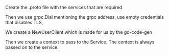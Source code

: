 Create the .proto file with the services that are required

Then we use grpc.Dial mentioning the grpc address, use empty credentials that disables TLS, 

We create a NewUserClient which is made for us by the go-code-gen

Then we create a context to pass to the Service. The context is always passed on to the service.
